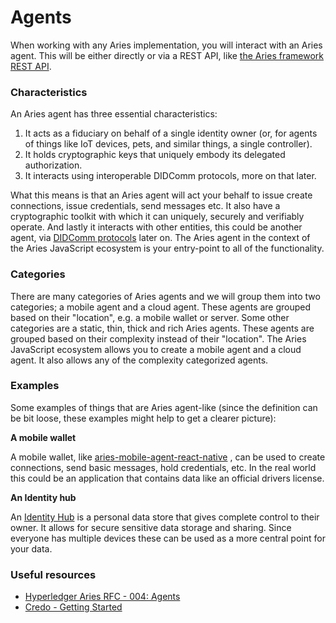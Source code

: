 # Agents

When working with any Aries implementation, you will interact with an Aries
agent. This will be either directly or via a REST API, like [the Aries
framework REST
API](https://github.com/hyperledger/aries-framework-javascript-ext/tree/main/packages/rest).

### Characteristics

An Aries agent has three essential characteristics:

1. It acts as a fiduciary on behalf of a single identity owner (or, for agents
   of things like IoT devices, pets, and similar things, a single controller).
1. It holds cryptographic keys that uniquely embody its delegated
   authorization.
1. It interacts using interoperable DIDComm protocols, more on that later.

What this means is that an Aries agent will act your behalf to issue create
connections, issue credentials, send messages etc. It also have a cryptographic
toolkit with which it can uniquely, securely and verifiably operate. And lastly
it interacts with other entities, this could be another agent, via [DIDComm
protocols](https://identity.foundation/didcomm-messaging/spec/) later on. The
Aries agent in the context of the Aries JavaScript ecosystem is your entry-point
to all of the functionality.

### Categories

There are many categories of Aries agents and we will group them into two
categories; a mobile agent and a cloud agent. These agents are grouped based on
their "location", e.g. a mobile wallet or server. Some other categories are a
static, thin, thick and rich Aries agents. These agents are grouped based on
their complexity instead of their "location". The Aries JavaScript ecosystem
allows you to create a mobile agent and a cloud agent. It also allows any of
the complexity categorized agents.

### Examples

Some examples of things that are Aries agent-like (since the definition can be
bit loose, these examples might help to get a clearer picture):

**A mobile wallet**

A mobile wallet, like
[aries-mobile-agent-react-native](https://github.com/hyperledger/aries-mobile-agent-react-native)
, can be used to create connections, send basic messages, hold credentials,
etc. In the real world this could be an application that contains data like an
official drivers license.

**An Identity hub**

An [Identity Hub](https://didproject.azurewebsites.net/docs/hub-overview.html)
is a personal data store that gives complete control to their owner. It allows
for secure sensitive data storage and sharing. Since everyone has multiple
devices these can be used as a more central point for your data.

### Useful resources

- [Hyperledger Aries RFC - 004:
  Agents](https://github.com/hyperledger/aries-rfcs/blob/main/concepts/0004-agents/README.md)
- [Credo - Getting
  Started](https://github.com/openwallet-foundation/credo-ts-docs/tree/main/versioned_docs/version-0.4/getting-started)
